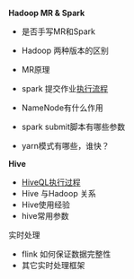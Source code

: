**Hadoop MR & Spark**

- 是否手写MR和Spark
- Hadoop 两种版本的区别
- MR原理
- spark 提交作业[执行流程](https://www.cnblogs.com/frankdeng/p/9301485.html)

- NameNode有什么作用
- spark submit脚本有哪些参数
- yarn模式有哪些，谁快？

**Hive**

- [HiveQL执行过程](https://note.youdao.com/ynoteshare1/index.html?id=352829ceba3fe8181be1e10e714d1e72)
- Hive 与Hadoop 关系
- Hive使用经验
- hive常用参数

实时处理

- flink 如何保证数据完整性
- 其它实时处理框架